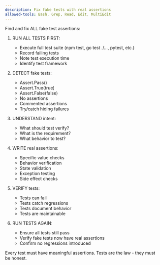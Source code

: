 ```yaml
---
description: Fix fake tests with real assertions
allowed-tools: Bash, Grep, Read, Edit, MultiEdit
---
```


Find and fix ALL fake test assertions:

1. RUN ALL TESTS FIRST:
   - Execute full test suite (npm test, go test ./..., pytest, etc.)
   - Record failing tests
   - Note test execution time
   - Identify test framework

2. DETECT fake tests:
   - Assert.Pass()
   - Assert.True(true)
   - Assert.False(false)
   - No assertions
   - Commented assertions
   - Try/catch hiding failures

3. UNDERSTAND intent:
   - What should test verify?
   - What is the requirement?
   - What behavior to test?

4. WRITE real assertions:
   - Specific value checks
   - Behavior verification
   - State validation
   - Exception testing
   - Side effect checks

5. VERIFY tests:
   - Tests can fail
   - Tests catch regressions
   - Tests document behavior
   - Tests are maintainable

6. RUN TESTS AGAIN:
   - Ensure all tests still pass
   - Verify fake tests now have real assertions
   - Confirm no regressions introduced

Every test must have meaningful assertions.
Tests are the law - they must be honest.